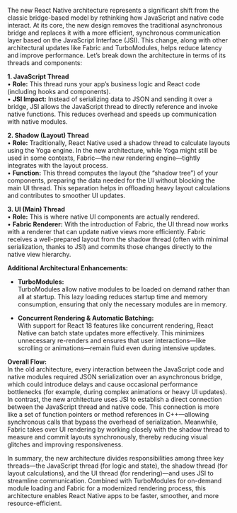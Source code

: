 The new React Native architecture represents a significant shift from the classic bridge-based model by rethinking how JavaScript and native code interact. At its core, the new design removes the traditional asynchronous bridge and replaces it with a more efficient, synchronous communication layer based on the JavaScript Interface (JSI). This change, along with other architectural updates like Fabric and TurboModules, helps reduce latency and improve performance. Let’s break down the architecture in terms of its threads and components:

**1. JavaScript Thread**  
• **Role:** This thread runs your app’s business logic and React code (including hooks and components).  
• **JSI Impact:** Instead of serializing data to JSON and sending it over a bridge, JSI allows the JavaScript thread to directly reference and invoke native functions. This reduces overhead and speeds up communication with native modules.

**2. Shadow (Layout) Thread**  
• **Role:** Traditionally, React Native used a shadow thread to calculate layouts using the Yoga engine. In the new architecture, while Yoga might still be used in some contexts, Fabric—the new rendering engine—tightly integrates with the layout process.  
• **Function:** This thread computes the layout (the “shadow tree”) of your components, preparing the data needed for the UI without blocking the main UI thread. This separation helps in offloading heavy layout calculations and contributes to smoother UI updates.

**3. UI (Main) Thread**  
• **Role:** This is where native UI components are actually rendered.  
• **Fabric Renderer:** With the introduction of Fabric, the UI thread now works with a renderer that can update native views more efficiently. Fabric receives a well-prepared layout from the shadow thread (often with minimal serialization, thanks to JSI) and commits those changes directly to the native view hierarchy.

**Additional Architectural Enhancements:**

- **TurboModules:**  
  TurboModules allow native modules to be loaded on demand rather than all at startup. This lazy loading reduces startup time and memory consumption, ensuring that only the necessary modules are in memory.

- **Concurrent Rendering & Automatic Batching:**  
  With support for React 18 features like concurrent rendering, React Native can batch state updates more effectively. This minimizes unnecessary re-renders and ensures that user interactions—like scrolling or animations—remain fluid even during intensive updates.

**Overall Flow:**  
In the old architecture, every interaction between the JavaScript code and native modules required JSON serialization over an asynchronous bridge, which could introduce delays and cause occasional performance bottlenecks (for example, during complex animations or heavy UI updates). In contrast, the new architecture uses JSI to establish a direct connection between the JavaScript thread and native code. This connection is more like a set of function pointers or method references in C++—allowing synchronous calls that bypass the overhead of serialization. Meanwhile, Fabric takes over UI rendering by working closely with the shadow thread to measure and commit layouts synchronously, thereby reducing visual glitches and improving responsiveness.

In summary, the new architecture divides responsibilities among three key threads—the JavaScript thread (for logic and state), the shadow thread (for layout calculations), and the UI thread (for rendering)—and uses JSI to streamline communication. Combined with TurboModules for on-demand module loading and Fabric for a modernized rendering process, this architecture enables React Native apps to be faster, smoother, and more resource-efficient.
